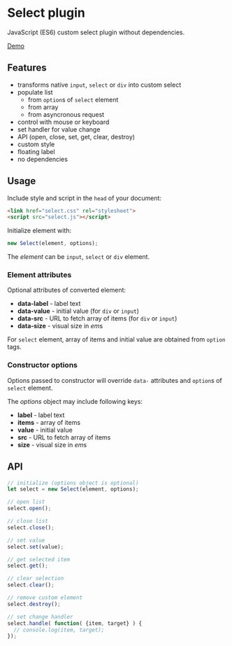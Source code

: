 # Select plugin

JavaScript (ES6) custom select plugin without dependencies.

[Demo](https://vvvkor.github.io/select-plugin/)

## Features

- transforms native ``input``, ``select`` or ``div`` into custom select
- populate list
  - from ``option``s of ``select`` element
  - from array
  - from asyncronous request
- control with mouse or keyboard
- set handler for value change
- API (open, close, set, get, clear, destroy)
- custom style
- floating label
- no dependencies

## Usage

Include style and script in the ``head`` of your document:

```html
<link href="select.css" rel="stylesheet">
<script src="select.js"></script> 
```

Initialize element with:

```javascript
new Select(element, options);
```

The *element* can be ``input``, ``select`` or ``div`` element.

### Element attributes

Optional attributes of converted element:

- **data-label** - label text
- **data-value** - initial value (for ``div`` or ``input``)
- **data-src** - URL to fetch array of items (for ``div`` or ``input``)
- **data-size** - visual size in *em*s

For ``select`` element, array of items and initial value are obtained from ``option`` tags.

### Constructor options

Options passed to constructor will override ``data-`` attributes and ``option``s of ``select`` element.

The *options* object may include following keys:

- **label** - label text
- **items** - array of items
- **value** - initial value
- **src** - URL to fetch array of items
- **size** - visual size in *em*s

## API

```javascript
// initialize (options object is optional)
let select = new Select(element, options);

// open list
select.open();

// close list
select.close();

// set value
select.set(value);

// get selected item
select.get();

// clear selection
select.clear();

// remove custom element
select.destroy();

// set change handler
select.handle( function( {item, target} ) {
  // console.log(item, target);
});
```
